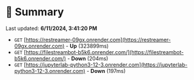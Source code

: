 # 📖 Summary
Last updated: **6/11/2024, 3:41:20 PM**

- `GET` [https://restreamer-09gx.onrender.com](https://restreamer-09gx.onrender.com) - **Up** (323899ms)
- `GET` [https://filestreambot-b5k6.onrender.com/](https://filestreambot-b5k6.onrender.com/) - **Down** (204ms)
- `GET` [https://jupyterlab-python3-12-3.onrender.com](https://jupyterlab-python3-12-3.onrender.com) - **Down** (197ms)
